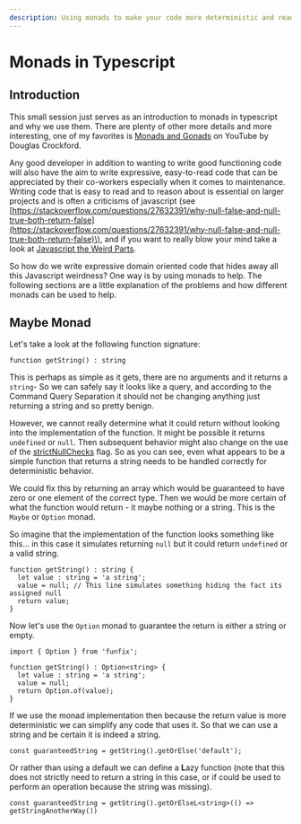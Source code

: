 ```yaml
---
description: Using monads to make your code more deterministic and readable
---
```


# Monads in Typescript

## Introduction

This small session just serves as an introduction to monads in typescript and why we use them. There are plenty of other more details and more interesting, one of my favorites is [Monads and Gonads](https://www.youtube.com/watch?v=b0EF0VTs9Dc) on YouTube by Douglas Crockford.

Any good developer in addition to wanting to write good functioning code will also have the aim to write expressive, easy-to-read code that can be appreciated by their co-workers especially when it comes to maintenance. Writing code that is easy to read and to reason about is essential on larger projects and is often a criticisms of javascript \(see [https://stackoverflow.com/questions/27632391/why-null-false-and-null-true-both-return-false](https://stackoverflow.com/questions/27632391/why-null-false-and-null-true-both-return-false)\), and if you want to really blow your mind take a look at [Javascript the Weird Parts](https://charlieharvey.org.uk/page/javascript_the_weird_parts).

So how do we write expressive domain oriented code that hides away all this Javascript weirdness? One way is by using monads to help. The following sections are a little explanation of the problems and how different monads can be used to help.

## Maybe Monad

Let's take a look at the following function signature:

```text
function getString() : string
```

This is perhaps as simple as it gets, there are no arguments and it returns a `string`- So we can safely say it looks like a query, and according to the Command Query Separation it should not be changing anything just returning a string and so pretty benign. 

However, we cannot really determine what it could return without looking into the implementation of the function. It might be possible it returns `undefined` or `null`. Then subsequent behavior might also change on the use of the [strictNullChecks](https://www.typescriptlang.org/docs/handbook/release-notes/typescript-2-0.html#--strictnullchecks) flag. So as you can see, even what appears to be a simple function that returns a string needs to be handled correctly for deterministic behavior.

We could fix this by returning an array which would be guaranteed to have zero or one element of the correct type. Then we would be more certain of what the function would return - it maybe nothing or a string. This is the `Maybe` or `Option` monad. 

So imagine that the implementation of the function looks something like this... in this case it simulates returning `null` but it could return `undefined` or a valid string.

```text
function getString() : string {
  let value : string = 'a string';
  value = null; // This line simulates something hiding the fact its assigned null
  return value;
}
```

Now let's use the `Option` monad to guarantee the return is either a string or empty.

```text
import { Option } from 'funfix';

function getString() : Option<string> {
  let value : string = 'a string';
  value = null;
  return Option.of(value);
}
```

If we use the monad implementation then because the return value is more deterministic we can simplify any code that uses it. So that we can use a string and be certain it is indeed a string.

```text
const guaranteedString = getString().getOrElse('default');
```

Or rather than using a default we can define a **L**azy function \(note that this does not strictly need to return a string in this case, or if could be used to perform an operation because the string was missing\).

```text
const guaranteedString = getString().getOrElseL<string>(() => getStringAnotherWay())
```

